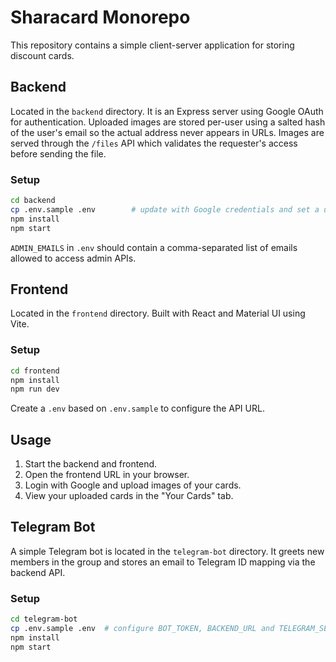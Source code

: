 # Sharacard Monorepo

This repository contains a simple client-server application for storing discount cards.

## Backend
Located in the `backend` directory. It is an Express server using Google OAuth for authentication. Uploaded images are stored per-user using a salted hash of the user's email so the actual address never appears in URLs. Images are served through the `/files` API which validates the requester's access before sending the file.

### Setup
```bash
cd backend
cp .env.sample .env        # update with Google credentials and set a unique SALT
npm install
npm start
```
`ADMIN_EMAILS` in `.env` should contain a comma-separated list of emails allowed to access admin APIs.

## Frontend
Located in the `frontend` directory. Built with React and Material UI using Vite.

### Setup
```bash
cd frontend
npm install
npm run dev
```

Create a `.env` based on `.env.sample` to configure the API URL.

## Usage
1. Start the backend and frontend.
2. Open the frontend URL in your browser.
3. Login with Google and upload images of your cards.
4. View your uploaded cards in the "Your Cards" tab.

## Telegram Bot
A simple Telegram bot is located in the `telegram-bot` directory. It greets new members
in the group and stores an email to Telegram ID mapping via the backend API.

### Setup
```bash
cd telegram-bot
cp .env.sample .env  # configure BOT_TOKEN, BACKEND_URL and TELEGRAM_SECRET
npm install
npm start
```

